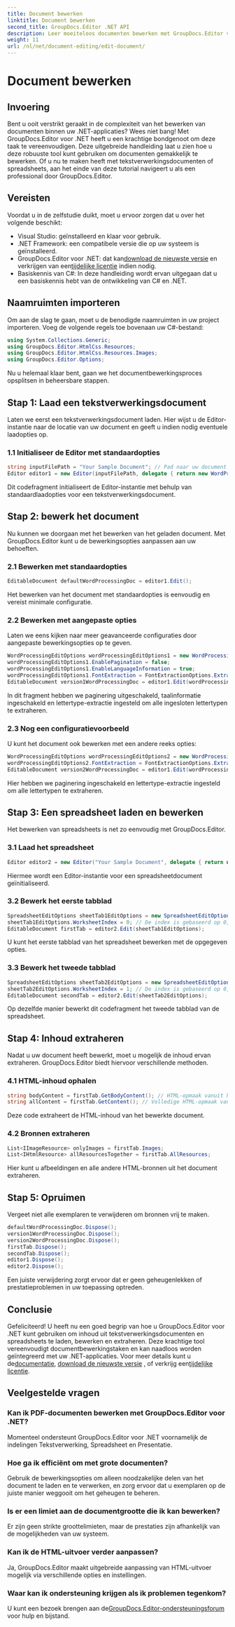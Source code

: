 ```yaml
---
title: Document bewerken
linktitle: Document bewerken
second_title: GroupDocs.Editor .NET API
description: Leer moeiteloos documenten bewerken met GroupDocs.Editor voor .NET. Stapsgewijze handleiding voor tekstverwerkings- en spreadsheetbestanden.
weight: 11
url: /nl/net/document-editing/edit-document/
---
```


# Document bewerken

## Invoering
Bent u ooit verstrikt geraakt in de complexiteit van het bewerken van documenten binnen uw .NET-applicaties? Wees niet bang! Met GroupDocs.Editor voor .NET heeft u een krachtige bondgenoot om deze taak te vereenvoudigen. Deze uitgebreide handleiding laat u zien hoe u deze robuuste tool kunt gebruiken om documenten gemakkelijk te bewerken. Of u nu te maken heeft met tekstverwerkingsdocumenten of spreadsheets, aan het einde van deze tutorial navigeert u als een professional door GroupDocs.Editor.
## Vereisten
Voordat u in de zelfstudie duikt, moet u ervoor zorgen dat u over het volgende beschikt:
- Visual Studio: geïnstalleerd en klaar voor gebruik.
- .NET Framework: een compatibele versie die op uw systeem is geïnstalleerd.
-  GroupDocs.Editor voor .NET: dat kan[download de nieuwste versie](https://releases.groupdocs.com/editor/net/) en verkrijgen van een[tijdelijke licentie](https://purchase.groupdocs.com/temporary-license/) indien nodig.
- Basiskennis van C#: In deze handleiding wordt ervan uitgegaan dat u een basiskennis hebt van de ontwikkeling van C# en .NET.
## Naamruimten importeren
Om aan de slag te gaan, moet u de benodigde naamruimten in uw project importeren. Voeg de volgende regels toe bovenaan uw C#-bestand:
```csharp
using System.Collections.Generic;
using GroupDocs.Editor.HtmlCss.Resources;
using GroupDocs.Editor.HtmlCss.Resources.Images;
using GroupDocs.Editor.Options;
```
Nu u helemaal klaar bent, gaan we het documentbewerkingsproces opsplitsen in beheersbare stappen.
## Stap 1: Laad een tekstverwerkingsdocument
Laten we eerst een tekstverwerkingsdocument laden. Hier wijst u de Editor-instantie naar de locatie van uw document en geeft u indien nodig eventuele laadopties op.
### 1.1 Initialiseer de Editor met standaardopties
```csharp
string inputFilePath = "Your Sample Document"; // Pad naar uw document
Editor editor1 = new Editor(inputFilePath, delegate { return new WordProcessingLoadOptions(); });
```
Dit codefragment initialiseert de Editor-instantie met behulp van standaardlaadopties voor een tekstverwerkingsdocument.
## Stap 2: bewerk het document
Nu kunnen we doorgaan met het bewerken van het geladen document. Met GroupDocs.Editor kunt u de bewerkingsopties aanpassen aan uw behoeften.
### 2.1 Bewerken met standaardopties
```csharp
EditableDocument defaultWordProcessingDoc = editor1.Edit();
```
Het bewerken van het document met standaardopties is eenvoudig en vereist minimale configuratie.
### 2.2 Bewerken met aangepaste opties
Laten we eens kijken naar meer geavanceerde configuraties door aangepaste bewerkingsopties op te geven.
```csharp
WordProcessingEditOptions wordProcessingEditOptions1 = new WordProcessingEditOptions();
wordProcessingEditOptions1.EnablePagination = false;
wordProcessingEditOptions1.EnableLanguageInformation = true;
wordProcessingEditOptions1.FontExtraction = FontExtractionOptions.ExtractAllEmbedded;
EditableDocument version1WordProcessingDoc = editor1.Edit(wordProcessingEditOptions1);
```
In dit fragment hebben we paginering uitgeschakeld, taalinformatie ingeschakeld en lettertype-extractie ingesteld om alle ingesloten lettertypen te extraheren.
### 2.3 Nog een configuratievoorbeeld
U kunt het document ook bewerken met een andere reeks opties:
```csharp
WordProcessingEditOptions wordProcessingEditOptions2 = new WordProcessingEditOptions(true);
wordProcessingEditOptions2.FontExtraction = FontExtractionOptions.ExtractAll;
EditableDocument version2WordProcessingDoc = editor1.Edit(wordProcessingEditOptions2);
```
Hier hebben we paginering ingeschakeld en lettertype-extractie ingesteld om alle lettertypen te extraheren.
## Stap 3: Een spreadsheet laden en bewerken
Het bewerken van spreadsheets is net zo eenvoudig met GroupDocs.Editor.
### 3.1 Laad het spreadsheet
```csharp
Editor editor2 = new Editor("Your Sample Document", delegate { return new SpreadsheetLoadOptions(); });
```
Hiermee wordt een Editor-instantie voor een spreadsheetdocument geïnitialiseerd.
### 3.2 Bewerk het eerste tabblad
```csharp
SpreadsheetEditOptions sheetTab1EditOptions = new SpreadsheetEditOptions();
sheetTab1EditOptions.WorksheetIndex = 0; // De index is gebaseerd op 0, dus dit is het eerste tabblad
EditableDocument firstTab = editor2.Edit(sheetTab1EditOptions);
```
U kunt het eerste tabblad van het spreadsheet bewerken met de opgegeven opties.
### 3.3 Bewerk het tweede tabblad
```csharp
SpreadsheetEditOptions sheetTab2EditOptions = new SpreadsheetEditOptions();
sheetTab2EditOptions.WorksheetIndex = 1; // De index is gebaseerd op 0, dus dit is het tweede tabblad
EditableDocument secondTab = editor2.Edit(sheetTab2EditOptions);
```
Op dezelfde manier bewerkt dit codefragment het tweede tabblad van de spreadsheet.
## Stap 4: Inhoud extraheren
Nadat u uw document heeft bewerkt, moet u mogelijk de inhoud ervan extraheren. GroupDocs.Editor biedt hiervoor verschillende methoden.
### 4.1 HTML-inhoud ophalen
```csharp
string bodyContent = firstTab.GetBodyContent(); // HTML-opmaak vanuit het HTML->BODY-element
string allContent = firstTab.GetContent(); // Volledige HTML-opmaak van het hele document, inclusief HTML->HEAD-header en de inhoud ervan
```
Deze code extraheert de HTML-inhoud van het bewerkte document.
### 4.2 Bronnen extraheren
```csharp
List<IImageResource> onlyImages = firstTab.Images;
List<IHtmlResource> allResourcesTogether = firstTab.AllResources;
```
Hier kunt u afbeeldingen en alle andere HTML-bronnen uit het document extraheren.
## Stap 5: Opruimen
Vergeet niet alle exemplaren te verwijderen om bronnen vrij te maken.
```csharp
defaultWordProcessingDoc.Dispose();
version1WordProcessingDoc.Dispose();
version2WordProcessingDoc.Dispose();
firstTab.Dispose();
secondTab.Dispose();
editor1.Dispose();
editor2.Dispose();
```
Een juiste verwijdering zorgt ervoor dat er geen geheugenlekken of prestatieproblemen in uw toepassing optreden.
## Conclusie
 Gefeliciteerd! U heeft nu een goed begrip van hoe u GroupDocs.Editor voor .NET kunt gebruiken om inhoud uit tekstverwerkingsdocumenten en spreadsheets te laden, bewerken en extraheren. Deze krachtige tool vereenvoudigt documentbewerkingstaken en kan naadloos worden geïntegreerd met uw .NET-applicaties. Voor meer details kunt u de[documentatie](https://tutorials.groupdocs.com/editor/net/), [download de nieuwste versie](https://releases.groupdocs.com/editor/net/) , of verkrijg een[tijdelijke licentie](https://purchase.groupdocs.com/temporary-license/).
## Veelgestelde vragen
### Kan ik PDF-documenten bewerken met GroupDocs.Editor voor .NET?
Momenteel ondersteunt GroupDocs.Editor voor .NET voornamelijk de indelingen Tekstverwerking, Spreadsheet en Presentatie.
### Hoe ga ik efficiënt om met grote documenten?
Gebruik de bewerkingsopties om alleen noodzakelijke delen van het document te laden en te verwerken, en zorg ervoor dat u exemplaren op de juiste manier weggooit om het geheugen te beheren.
### Is er een limiet aan de documentgrootte die ik kan bewerken?
Er zijn geen strikte groottelimieten, maar de prestaties zijn afhankelijk van de mogelijkheden van uw systeem.
### Kan ik de HTML-uitvoer verder aanpassen?
Ja, GroupDocs.Editor maakt uitgebreide aanpassing van HTML-uitvoer mogelijk via verschillende opties en instellingen.
### Waar kan ik ondersteuning krijgen als ik problemen tegenkom?
 U kunt een bezoek brengen aan de[GroupDocs.Editor-ondersteuningsforum](https://forum.groupdocs.com/c/editor/20) voor hulp en bijstand.